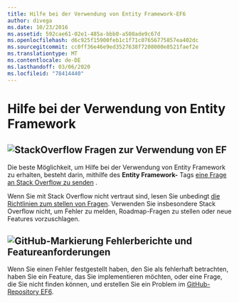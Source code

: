 ```yaml
---
title: Hilfe bei der Verwendung von Entity Framework-EF6
author: divega
ms.date: 10/23/2016
ms.assetid: 592cae61-02e1-485a-bbb0-a508ade9c67d
ms.openlocfilehash: d6c925f15900feb1c1f71c07656775857ea402dc
ms.sourcegitcommit: cc0ff36e46e9ed3527638f7208000e8521faef2e
ms.translationtype: MT
ms.contentlocale: de-DE
ms.lasthandoff: 03/06/2020
ms.locfileid: "78414440"
---
```

# <a name="get-help-using-entity-framework"></a>Hilfe bei der Verwendung von Entity Framework
## <a name="stackoverflow-questions-about-using-ef"></a>![StackOverflow](~/ef6/media/stackoverflow.png) Fragen zur Verwendung von EF  

Die beste Möglichkeit, um Hilfe bei der Verwendung von Entity Framework zu erhalten, besteht darin, mithilfe des **Entity Framework-** Tags [eine Frage an Stack Overflow zu senden](https://stackoverflow.com/questions/ask) .  

Wenn Sie mit Stack Overflow nicht vertraut sind, lesen Sie unbedingt [die Richtlinien zum stellen von Fragen](https://stackoverflow.com/help/asking). Verwenden Sie insbesondere Stack Overflow nicht, um Fehler zu melden, Roadmap-Fragen zu stellen oder neue Features vorzuschlagen.  

## <a name="github-mark-bug-reports-and-feature-requests"></a>![GitHub-Markierung](~/ef6/media/github-mark-32px.png) Fehlerberichte und Featureanforderungen  

Wenn Sie einen Fehler festgestellt haben, den Sie als fehlerhaft betrachten, haben Sie ein Feature, das Sie implementieren möchten, oder eine Frage, die Sie nicht finden können, und erstellen Sie ein Problem im [GitHub-Repository EF6](https://github.com/aspnet/EntityFramework6/issues).
